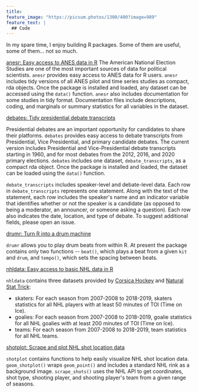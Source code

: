 ```yaml
---
title: 
feature_image: "https://picsum.photos/1300/400?image=989"
feature_text: |
  ## Code
---
```


In my spare time, I enjoy building R packages. Some of them are useful, some of them... not so much. 

[anesr: Easy access to ANES data in R](https://github.com/jamesmartherus/anesr)
The American National Election Studies are one of the most important sources of data for political scientists. `anesr` provides easy access to ANES data for R users. `anesr` includes tidy versions of all ANES pilot and time series studies as compact, rda objects. Once the package is installed and loaded, any dataset can be accessed using the `data()` function. `anesr` also includes documentation for some studies in tidy format. Documentation files include descriptions, coding, and marginals or summary statistics for all variables in the dataset.

[debates: Tidy presidential debate transcripts](https://github.com/jamesmartherus/debates)

Presidential debates are an important opportunity for candidates to share their platforms. `debates` provides easy access to debate transcripts from Presidential, Vice Presidential, and primary candidate debates. The current version includes Presidential and Vice-Presidential debate transcripts starting in 1960, and for most debates from the 2012, 2016, and 2020 primary elections. `debates` includes one dataset, `debate_transcripts`, as a compact rda object. Once the package is installed and loaded, the dataset can be loaded using the `data()` function.

`debate_transcripts` includes speaker-level and debate-level data. Each row in `debate_transcripts` represents one statement. Along with the text of the statement, each row includes the speaker's name and an indicator variable that identifies whether or not the speaker is a candidate (as opposed to being a moderator, an announcer, or someone asking a question). Each row also indicates the date, location, and type of debate. To suggest additional fields, please open an issue.

[drumr: Turn R into a drum machine](https://github.com/jamesmartherus/drumr)

`drumr` allows you to play drum beats from within R. At present the package contains only two functions -- `beat()`, which plays a beat from a given `kit` and `drum`, and `tempo()`, which sets the spacing between beats.

[nhldata: Easy access to basic NHL data in R](https://github.com/jamesmartherus/nhldata)

`nhldata` contains three datasets provided by [Corsica Hockey](https://www.corsicahockey.com/) and [Natural Stat Trick](https://www.naturalstattrick.com/):

* skaters: For each season from 2007-2008 to 2018-2019, skaters statistics for all NHL players with at least 50 minutes of TOI (Time on Ice).
* goalies: For each season from 2007-2008 to 2018-2019, goalie statistics for all NHL goalies with at least 200 minutes of TOI (Time on Ice).
* teams: For each season from 2007-2008 to 2018-2019, team statistics for all NHL teams.

[shotplot: Scrape and plot NHL shot location data](https://github.com/jamesmartherus/shotplot)

`shotplot` contains functions to help easily visualize NHL shot location data. `geom_shotplot()` wraps `geom_point()` and includes a standard NHL rink as a background image. `scrape_shots()` uses the NHL API to get coordinates, shot type, shooting player, and shooting player's team from a given range of seasons.